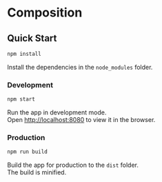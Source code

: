 # Composition

## Quick Start

```sh
npm install
```

Install the dependencies in the `node_modules` folder.

### Development

```sh
npm start
```

Run the app in development mode.<br>
Open [http://localhost:8080](http://localhost:8080) to view it in the browser.

### Production

```sh
npm run build
```

Build the app for production to the `dist` folder.<br>
The build is minified.<br>
